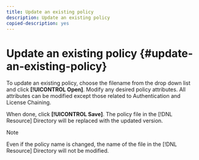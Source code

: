 ```yaml
---
title: Update an existing policy
description: Update an existing policy
copied-description: yes
---
```


# Update an existing policy {#update-an-existing-policy}

To update an existing policy, choose the filename from the drop down list and click **[!UICONTROL Open]**. Modify any desired policy attributes. All attributes can be modified except those related to Authentication and License Chaining.

When done, click **[!UICONTROL Save]**. The policy file in the [!DNL Resource] Directory will be replaced with the updated version.

>[!NOTE]
>
>Even if the policy name is changed, the name of the file in the [!DNL Resource] Directory will not be modified.

